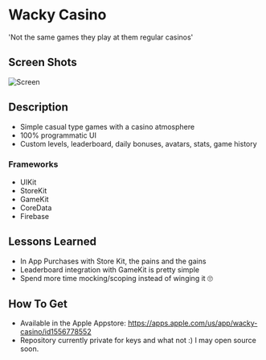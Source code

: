 # Wacky Casino
'Not the same games they play at them regular casinos'

## Screen Shots
![Screen](iphone_12_mockup_PM_02.png)

## Description
* Simple casual type games with a casino atmosphere
* 100% programmatic UI
* Custom levels, leaderboard, daily bonuses, avatars, stats, game history


### Frameworks
* UIKit
* StoreKit
* GameKit
* CoreData
* Firebase

## Lessons Learned
* In App Purchases with Store Kit, the pains and the gains
* Leaderboard integration with GameKit is pretty simple
* Spend more time mocking/scoping instead of winging it 🙄

## How To Get
* Available in the Apple Appstore: https://apps.apple.com/us/app/wacky-casino/id1556778552
* Repository currently private for keys and what not :)  I may open source soon.

